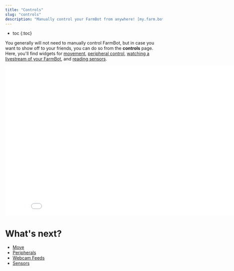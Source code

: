 ```yaml
---
title: "Controls"
slug: "controls"
description: "Manually control your FarmBot from anywhere! [my.farm.bot/app/controls](https://my.farm.bot/app/controls)"
---
```


* toc
{:toc}

You generally will not need to manually control FarmBot, but in case you want to show off to your friends, you can do so from the **controls** page. Here, you'll find widgets for [movement](../Web-App/controls/move.md), [peripheral control](../Web-App/controls/peripherals.md), [watching a livestream of your FarmBot](../Web-App/controls/webcam-feeds.md), and [reading sensors](../Web-App/controls/sensors.md).

<iframe class="embedly-embed" src="//cdn.embedly.com/widgets/media.html?url=http%3A%2F%2Fwww.youtube.com%2Fwatch%3Fv%3DQb_acc0wdJU&src=http%3A%2F%2Fwww.youtube.com%2Fembed%2FQb_acc0wdJU&type=text%2Fhtml&key=f2aa6fc3595946d0afc3d76cbbd25dc3&schema=youtube" width="854" height="480" scrolling="no" frameborder="0" allow="autoplay; fullscreen" allowfullscreen="true"></iframe>


# What's next?

 * [Move](../Web-App/controls/move.md)
 * [Peripherals](../Web-App/controls/peripherals.md)
 * [Webcam Feeds](../Web-App/controls/webcam-feeds.md)
 * [Sensors](../Web-App/controls/sensors.md)
